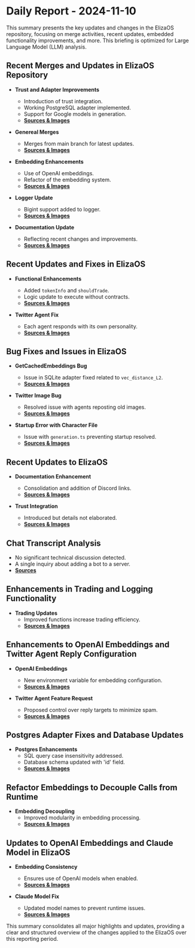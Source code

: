 # Daily Report - 2024-11-10

This summary presents the key updates and changes in the ElizaOS repository, focusing on merge activities, recent updates, embedded functionality improvements, and more. This briefing is optimized for Large Language Model (LLM) analysis.

## Recent Merges and Updates in ElizaOS Repository

- **Trust and Adapter Improvements**
  - Introduction of trust integration.
  - Working PostgreSQL adapter implemented.
  - Support for Google models in generation.
  - **[Sources & Images](https://github.com/elizaOS/eliza/commit/2b12018a4e3bc001a391e499989ed20d789237df)**
  
- **Genereal Merges**
  - Merges from main branch for latest updates.
  - **[Sources & Images](https://github.com/elizaOS/eliza/commit/3237a4a8cacc616decb193f76ab6741851fdb5e4)**

- **Embedding Enhancements**
  - Use of OpenAI embeddings.
  - Refactor of the embedding system.
  - **[Sources & Images](https://github.com/elizaOS/eliza/commit/acb4e865b66bfb6bf9ba0fa451e29eeceedaf345)**

- **Logger Update**
  - Bigint support added to logger.
  - **[Sources & Images](https://github.com/elizaOS/eliza/commit/6745d5c93b41a7441e99ff1c09492ab4db452722)**

- **Documentation Update**
  - Reflecting recent changes and improvements.
  - **[Sources & Images](https://github.com/elizaOS/eliza/commit/3259d99a98af1e723f970f9c49c9e9ee334915b6)**

## Recent Updates and Fixes in ElizaOS

- **Functional Enhancements**
  - Added `tokenInfo` and `shouldTrade`.
  - Logic update to execute without contracts.
  - **[Sources & Images](https://github.com/elizaOS/eliza/commit/574da205a77196e7bb288369fcaa90b02037f18c)**

- **Twitter Agent Fix**
  - Each agent responds with its own personality.
  - **[Sources & Images](https://github.com/elizaOS/eliza/issues/258)**

## Bug Fixes and Issues in ElizaOS

- **GetCachedEmbeddings Bug**
  - Issue in SQLite adapter fixed related to `vec_distance_L2`.
  - **[Sources & Images](https://github.com/elizaOS/eliza/issues/251)**

- **Twitter Image Bug**
  - Resolved issue with agents reposting old images.
  - **[Sources & Images](https://github.com/elizaOS/eliza/issues/260)**

- **Startup Error with Character File**
  - Issue with `generation.ts` preventing startup resolved.
  - **[Sources & Images](https://github.com/elizaOS/eliza/issues/265)**

## Recent Updates to ElizaOS

- **Documentation Enhancement**
  - Consolidation and addition of Discord links.
  - **[Sources & Images](https://github.com/elizaOS/eliza/pull/253)**

- **Trust Integration**
  - Introduced but details not elaborated.
  - **[Sources & Images](https://github.com/elizaOS/eliza/pull/248)**

## Chat Transcript Analysis

- No significant technical discussion detected.
- A single inquiry about adding a bot to a server.
- **[Sources](https://discord.com/channels/1253563208833433701/1326603270893867064)**

## Enhancements in Trading and Logging Functionality

- **Trading Updates**
  - Improved functions increase trading efficiency.
  - **[Sources & Images](https://github.com/elizaOS/eliza/commit/ed438d7cd294fb65b227a1ca7c2e25bb433a0e5b)**

## Enhancements to OpenAI Embeddings and Twitter Agent Reply Configuration

- **OpenAI Embeddings**
  - New environment variable for embedding configuration.
  - **[Sources & Images](https://github.com/elizaOS/eliza/pull/252)**

- **Twitter Agent Feature Request**
  - Proposed control over reply targets to minimize spam.
  - **[Sources & Images](https://github.com/elizaOS/eliza/issues/264)**

## Postgres Adapter Fixes and Database Updates

- **Postgres Enhancements**
  - SQL query case insensitivity addressed.
  - Database schema updated with 'id' field.
  - **[Sources & Images](https://github.com/elizaOS/eliza/pull/247)**

## Refactor Embeddings to Decouple Calls from Runtime

- **Embedding Decoupling**
  - Improved modularity in embedding processing.
  - **[Sources & Images](https://github.com/elizaOS/eliza/commit/21a1fb4de2602007e35fafe84d6b87576ef4f0e3)**

## Updates to OpenAI Embeddings and Claude Model in ElizaOS

- **Embedding Consistency**
  - Ensures use of OpenAI models when enabled.
  - **[Sources & Images](https://github.com/elizaOS/eliza/pull/255)**
  
- **Claude Model Fix**
  - Updated model names to prevent runtime issues.
  - **[Sources & Images](https://github.com/elizaOS/eliza/pull/257)**

This summary consolidates all major highlights and updates, providing a clear and structured overview of the changes applied to the ElizaOS over this reporting period.
